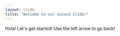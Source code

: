 ```yaml
---
layout: slide
title: "Welcome to our second slide!"
---
```

Hola! Let's get started!
Use the left arrow to go back!
